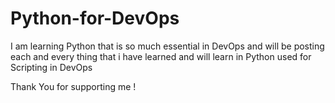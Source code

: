 # Python-for-DevOps
I am learning Python that is so much essential in  DevOps and will be posting each and every thing that i have learned and will learn in  Python used for Scripting in DevOps

Thank You for supporting me  !
